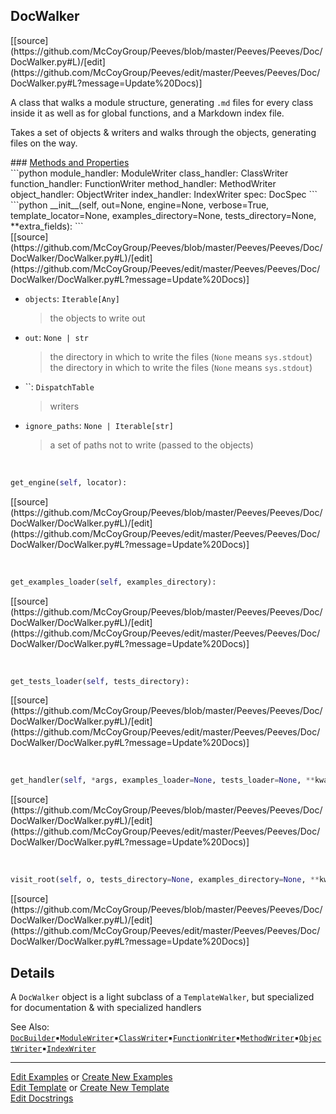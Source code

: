## <a id="Peeves.Peeves.Doc.DocWalker.DocWalker">DocWalker</a> 

<div class="docs-source-link" markdown="1">
[[source](https://github.com/McCoyGroup/Peeves/blob/master/Peeves/Peeves/Doc/DocWalker.py#L)/[edit](https://github.com/McCoyGroup/Peeves/edit/master/Peeves/Peeves/Doc/DocWalker.py#L?message=Update%20Docs)]
</div>

A class that walks a module structure, generating `.md` files for every class inside it as well as for global functions,
and a Markdown index file.

Takes a set of objects & writers and walks through the objects, generating files on the way.







<div class="collapsible-section">
 <div class="collapsible-section collapsible-section-header" markdown="1">
### <a class="collapse-link" data-toggle="collapse" href="#methods" markdown="1"> Methods and Properties</a> <a class="float-right" data-toggle="collapse" href="#methods"><i class="fa fa-chevron-down"></i></a>
 </div>
 <div class="collapsible-section collapsible-section-body collapse show" id="methods" markdown="1">
 ```python
module_handler: ModuleWriter
class_handler: ClassWriter
function_handler: FunctionWriter
method_handler: MethodWriter
object_handler: ObjectWriter
index_handler: IndexWriter
spec: DocSpec
```
<a id="Peeves.Peeves.Doc.DocWalker.DocWalker.__init__" class="docs-object-method">&nbsp;</a> 
```python
__init__(self, out=None, engine=None, verbose=True, template_locator=None, examples_directory=None, tests_directory=None, **extra_fields): 
```
<div class="docs-source-link" markdown="1">
[[source](https://github.com/McCoyGroup/Peeves/blob/master/Peeves/Peeves/Doc/DocWalker/DocWalker.py#L)/[edit](https://github.com/McCoyGroup/Peeves/edit/master/Peeves/Peeves/Doc/DocWalker/DocWalker.py#L?message=Update%20Docs)]
</div>

  - `objects`: `Iterable[Any]`
    > the objects to write out
  - `out`: `None | str`
    > the directory in which to write the files (`None` means `sys.stdout`)
the directory in which to write the files (`None` means `sys.stdout`)
  - ``: `DispatchTable`
    > writers
  - `ignore_paths`: `None | Iterable[str]`
    > a set of paths not to write (passed to the objects)


<a id="Peeves.Peeves.Doc.DocWalker.DocWalker.get_engine" class="docs-object-method">&nbsp;</a> 
```python
get_engine(self, locator): 
```
<div class="docs-source-link" markdown="1">
[[source](https://github.com/McCoyGroup/Peeves/blob/master/Peeves/Peeves/Doc/DocWalker/DocWalker.py#L)/[edit](https://github.com/McCoyGroup/Peeves/edit/master/Peeves/Peeves/Doc/DocWalker/DocWalker.py#L?message=Update%20Docs)]
</div>


<a id="Peeves.Peeves.Doc.DocWalker.DocWalker.get_examples_loader" class="docs-object-method">&nbsp;</a> 
```python
get_examples_loader(self, examples_directory): 
```
<div class="docs-source-link" markdown="1">
[[source](https://github.com/McCoyGroup/Peeves/blob/master/Peeves/Peeves/Doc/DocWalker/DocWalker.py#L)/[edit](https://github.com/McCoyGroup/Peeves/edit/master/Peeves/Peeves/Doc/DocWalker/DocWalker.py#L?message=Update%20Docs)]
</div>


<a id="Peeves.Peeves.Doc.DocWalker.DocWalker.get_tests_loader" class="docs-object-method">&nbsp;</a> 
```python
get_tests_loader(self, tests_directory): 
```
<div class="docs-source-link" markdown="1">
[[source](https://github.com/McCoyGroup/Peeves/blob/master/Peeves/Peeves/Doc/DocWalker/DocWalker.py#L)/[edit](https://github.com/McCoyGroup/Peeves/edit/master/Peeves/Peeves/Doc/DocWalker/DocWalker.py#L?message=Update%20Docs)]
</div>


<a id="Peeves.Peeves.Doc.DocWalker.DocWalker.get_handler" class="docs-object-method">&nbsp;</a> 
```python
get_handler(self, *args, examples_loader=None, tests_loader=None, **kwargs): 
```
<div class="docs-source-link" markdown="1">
[[source](https://github.com/McCoyGroup/Peeves/blob/master/Peeves/Peeves/Doc/DocWalker/DocWalker.py#L)/[edit](https://github.com/McCoyGroup/Peeves/edit/master/Peeves/Peeves/Doc/DocWalker/DocWalker.py#L?message=Update%20Docs)]
</div>


<a id="Peeves.Peeves.Doc.DocWalker.DocWalker.visit_root" class="docs-object-method">&nbsp;</a> 
```python
visit_root(self, o, tests_directory=None, examples_directory=None, **kwargs): 
```
<div class="docs-source-link" markdown="1">
[[source](https://github.com/McCoyGroup/Peeves/blob/master/Peeves/Peeves/Doc/DocWalker/DocWalker.py#L)/[edit](https://github.com/McCoyGroup/Peeves/edit/master/Peeves/Peeves/Doc/DocWalker/DocWalker.py#L?message=Update%20Docs)]
</div>
 </div>
</div>


## Details
A `DocWalker` object is a light subclass of a `TemplateWalker`, but specialized for documentation & with specialized handlers






See Also: [`DocBuilder`](../DocBuilder/DocBuilder.md)<span>&#9642;</span>[`ModuleWriter`](ModuleWriter.md)<span>&#9642;</span>[`ClassWriter`](ClassWriter.md)<span>&#9642;</span>[`FunctionWriter`](FunctionWriter.md)<span>&#9642;</span>[`MethodWriter`](MethodWriter.md)<span>&#9642;</span>[`ObjectWriter`](ObjectWriter.md)<span>&#9642;</span>[`IndexWriter`](IndexWriter.md)

---

[Edit Examples](https://github.com/McCoyGroup/Peeves/edit/gh-pages/ci/examples/Peeves/Peeves/Doc/DocWalker/DocWalker.md) or 
[Create New Examples](https://github.com/McCoyGroup/Peeves/new/gh-pages/?filename=ci/examples/Peeves/Peeves/Doc/DocWalker/DocWalker.md) <br/>
[Edit Template](https://github.com/McCoyGroup/Peeves/edit/gh-pages/ci/docs/Peeves/Peeves/Doc/DocWalker/DocWalker.md) or 
[Create New Template](https://github.com/McCoyGroup/Peeves/new/gh-pages/?filename=ci/docs/templates/Peeves/Peeves/Doc/DocWalker/DocWalker.md) <br/>
[Edit Docstrings](https://github.com/McCoyGroup/Peeves/edit/master/Peeves/Peeves/Doc/DocWalker.py#L?message=Update%20Docs)